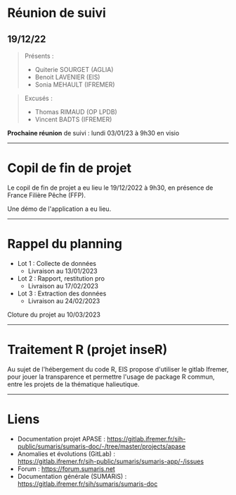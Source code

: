 # Réunion de suivi
## 19/12/22

> Présents :
> 
> - Quiterie SOURGET (AGLIA)
> - Benoit LAVENIER (EIS)
> - Sonia MEHAULT (IFREMER)

> Excusés :
> - Thomas RIMAUD (OP LPDB)
> - Vincent BADTS (IFREMER)

**Prochaine réunion** de suivi : lundi 03/01/23 à 9h30 en visio

---
# Copil de fin de projet

Le copil de fin de projet a eu lieu le 19/12/2022 à 9h30, en présence de France Filière Pêche (FFP).

Une démo de l'application a eu lieu.

---
# Rappel du planning

- Lot 1 : Collecte de données
  * Livraison au 13/01/2023
- Lot 2 : Rapport, restitution pro
  * Livraison au 17/02/2023
- Lot 3 : Extraction des données
  * Livraison au 24/02/2023

Cloture du projet au 10/03/2023

---
# Traitement R (projet inseR)

Au sujet de l'hébergement du code R, EIS propose d'utiliser le gitlab Ifremer, pour jouer la transparence et permettre
l'usage de package R commun, entre les projets de la thématique halieutique. 

---

# Liens

- Documentation projet APASE : https://gitlab.ifremer.fr/sih-public/sumaris/sumaris-doc/-/tree/master/projects/apase
- Anomalies et évolutions (GitLab) :<br/>
https://gitlab.ifremer.fr/sih-public/sumaris/sumaris-app/-/issues
- Forum : https://forum.sumaris.net
- Documentation générale (SUMARiS) : https://gitlab.ifremer.fr/sih/sumaris/sumaris-doc
